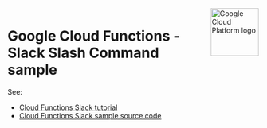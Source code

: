 <img src="https://avatars2.githubusercontent.com/u/2810941?v=3&s=96" alt="Google Cloud Platform logo" title="Google Cloud Platform" align="right" height="96" width="96"/>

# Google Cloud Functions - Slack Slash Command sample

See:

* [Cloud Functions Slack tutorial][tutorial]
* [Cloud Functions Slack sample source code][code]

[tutorial]: https://cloud.google.com/functions/docs/tutorials/slack
[code]: search.go
